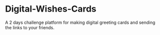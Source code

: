 # Digital-Wishes-Cards
A 2 days challenge platform for making digital greeting cards and sending the links to your friends.

